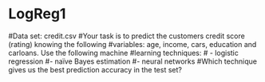 # LogReg1
#Data set: credit.csv #Your task is to predict the customers credit score (rating) knowing the following #variables: age, income, cars, education and carloans. Use the following machine #learning techniques: #  - logistic regression #- naïve Bayes estimation #- neural networks #Which technique gives us the best prediction accuracy in the test set?
